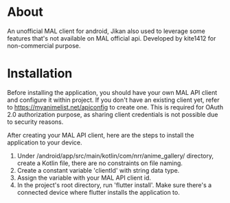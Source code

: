 # About
An unofficial MAL client for android, Jikan also used to leverage some features that's not available on MAL official api. Developed by kite1412 for non-commercial purpose.

# Installation
Before installing the application, you should have your own MAL API client and configure it within project. If you don't have an existing client yet, refer to https://myanimelist.net/apiconfig to create one. This is required for OAuth 2.0 authorization purpose, as sharing client credentials is not possible due to security reasons.

After creating your MAL API client, here are the steps to install the application to your device. 
1. Under /android/app/src/main/kotlin/com/nrr/anime_gallery/ directory, create a Kotlin file, there are no constraints on file naming.
2. Create a constant variable 'clientId' with string data type.
3. Assign the variable with your MAL API client id.
4. In the project's root directory, run 'flutter install'. Make sure there's a connected device where flutter installs the application to.  
